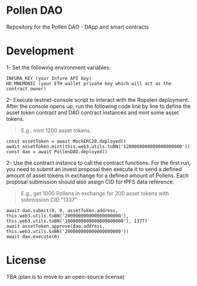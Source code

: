 Pollen DAO
===================

Repository for the Pollen DAO - DApp and smart contracts

Development
===========

1- Set the following environment variables:

```
INFURA_KEY (your Infure API key)
HD_MNEMONIC (your ETH wallet private key which will act as the contract owner)

```

2- Execute testnet-console script to interact with the Ropsten deployment. After the console opens up, run the following code line by line to define the asset token contract and DAO contract instances and mint some asset tokens.
> E.g., mint 1200 asset tokens.

```
const assetToken = await MockERC20.deployed()
await assetToken.mint(this.web3.utils.toBN('1200000000000000000000'))
const dao = await PollenDAO.deployed()
```

2- Use the contract instance to call the contract functions.
For the first run, you need to submit an invest proposal then execute it to send a defined amount of asset tokens in exchange for a defined amount of Pollens.
Each proposal submission should also assign CID for IPFS data reference. 
> E.g., get 1000 Pollens in exchange for 200 asset tokens with submission CID "1337"

```
await dao.submit(0, 0, assetToken.address, this.web3.utils.toBN('200000000000000000000'), this.web3.utils.toBN('1000000000000000000000'), 1377)
await assetToken.approve(dao.address, this.web3.utils.toBN('200000000000000000000'))
await dao.execute(0)
```

License
===========
TBA (plan is to move to an open-source license)

